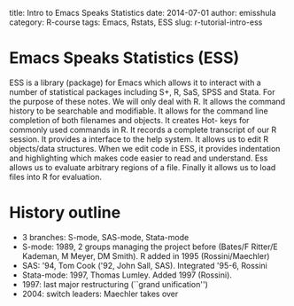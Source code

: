 title: Intro to Emacs Speaks Statistics
date: 2014-07-01
author: emisshula
category: R-course
tags: Emacs, Rstats, ESS
slug: r-tutorial-intro-ess

# Emacs Speaks Statistics (ESS)

ESS is a library (package) for Emacs which allows it to interact with
a number of statistical packages including S+, R, SaS, SPSS and Stata.
For the purpose of these notes.  We will only deal with R.  It allows
the command history to be searchable and modifiable.  It allows for the 
command line completion of both filenames and objects.  It creates Hot-
keys for commonly used commands in R.  It records a complete transcript 
of our R session.  It provides a interface to the help system.  It allows
us to edit R objects/data structures.  When we edit code in ESS, it provides
indentation and highlighting which makes code easier to read and understand.
Ess allows us to evaluate arbitrary regions of a file.  Finally it allows
us to load files into R for evaluation.

# History outline

-   3 branches: S-mode, SAS-mode, Stata-mode
-   S-mode: 1989, 2 groups managing the project before (Bates/F
    Ritter/E Kademan, M Meyer, DM Smith).
    R added in 1995 (Rossini/Maechler)
-   SAS: '94, Tom Cook ('92, John Sall, SAS).  Integrated '95-6, Rossini
-   Stata-mode: 1997, Thomas Lumley. Added 1997 (Rossini).
-   1997: last major restructuring (\`\`grand unification'')
-   2004: switch leaders: Maechler takes over